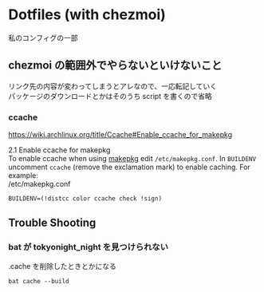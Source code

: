 # Dotfiles (with chezmoi)
私のコンフィグの一部

## chezmoi の範囲外でやらないといけないこと
リンク先の内容が変わってしまうとアレなので、一応転記していく\
パッケージのダウンロードとかはそのうち script を書くので省略

### ccache
https://wiki.archlinux.org/title/Ccache#Enable_ccache_for_makepkg

2.1 Enable ccache for makepkg\
To enable ccache when using [makepkg](https://wiki.archlinux.org/title/Makepkg) edit `/etc/makepkg.conf`. In `BUILDENV` uncomment `ccache` (remove the exclamation mark) to enable caching. For example:\
/etc/makepkg.conf
```
BUILDENV=(!distcc color ccache check !sign)
```

## Trouble Shooting

### bat が tokyonight_night を見つけられない
.cache を削除したときとかになる
```
bat cache --build
```
